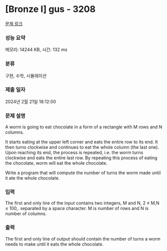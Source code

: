 # [Bronze I] gus - 3208 

[문제 링크](https://www.acmicpc.net/problem/3208) 

### 성능 요약

메모리: 14244 KB, 시간: 132 ms

### 분류

구현, 수학, 시뮬레이션

### 제출 일자

2024년 2월 21일 18:12:00

### 문제 설명

<p>A worm is going to eat chocolate in a form of a rectangle with M rows and N columns.</p>

<p>It starts eating at the upper left corner and eats the entire row to its end. It then turns clockwise and continues to eat the whole column (the last one). Upon reaching its end, the process is repeated, i.e. the worm turns clockwise and eats the entire last row. By repeating this process of eating the chocolate, worm will eat the whole chocolate.</p>

<p>Write a program that will compute the number of turns the worm made until it ate the whole chocolate.</p>

### 입력 

 <p>The first and only line of the input contains two integers, M and N, 2 ≤ M,N ≤ 100,. separated by a space character. M is number of rows and N is number of columns. </p>

### 출력 

 <p>The first and only line of output should contain the number of turns a worm needs to make until it eats the whole chocolate.</p>

